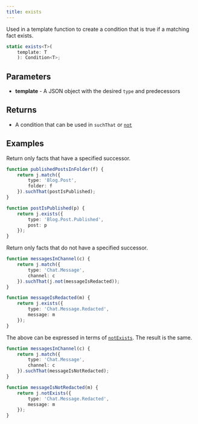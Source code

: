 ```yaml
---
title: exists
---
```


Used in a template function to create a condition that is true if a matching fact exists.

```typescript
static exists<T>(
    template: T
    ): Condition<T>;
```

## Parameters

* **template** - A JSON object with the desired `type` and predecessors

## Returns

* A condition that can be used in `suchThat` or [`not`](../not/)

## Examples

Return only facts that have a specified successor.

```typescript
function publishedPostsInFolder(f) {
    return j.match({
        type: 'Blog.Post',
        folder: f
    }).suchThat(postIsPublished);
}

function postIsPublished(p) {
    return j.exists({
        type: 'Blog.Post.Published',
        post: p
    });
}
```

Return only facts that do not have a specified successor.

```typescript
function messagesInChannel(c) {
    return j.match({
        type: 'Chat.Message',
        channel: c
    }).suchThat(j.not(messageIsRedacted));
}

function messageIsRedacted(m) {
    return j.exists({
        type: 'Chat.Message.Redacted',
        message: m
    });
}
```

The above can be expressed in terms of [`notExists`](./not-exists).
The result is the same.

```typescript
function messagesInChannel(c) {
    return j.match({
        type: 'Chat.Message',
        channel: c
    }).suchThat(messageIsNotRedacted);
}

function messageIsNotRedacted(m) {
    return j.notExists({
        type: 'Chat.Message.Redacted',
        message: m
    });
}
```